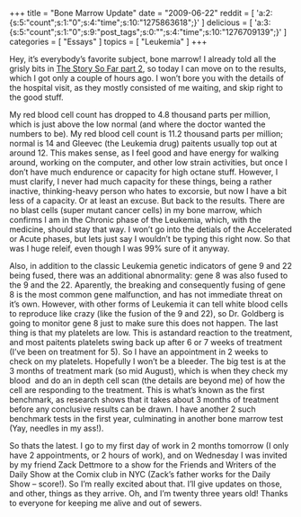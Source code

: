 +++
title = "Bone Marrow Update"
date = "2009-06-22"
reddit = [ 'a:2:{s:5:"count";s:1:"0";s:4:"time";s:10:"1275863618";}' ]
delicious = [ 'a:3:{s:5:"count";s:1:"0";s:9:"post_tags";s:0:"";s:4:"time";s:10:"1276709139";}' ]
categories = [ "Essays" ]
topics = [ "Leukemia" ]
+++

Hey, it&#8217;s everybody&#8217;s favorite subject, bone marrow! I already told all the grisly bits in [The Story So Far part 2](/article/the-story-so-far-part-2), so today I can move on to the results,<!--more--> which I got only a couple of hours ago. I won&#8217;t bore you with the details of the hospital visit, as they mostly consisted of me waiting, and skip right to the good stuff.

My red blood cell count has dropped to 4.8 thousand parts per million, which is just above the low normal (and where the doctor wanted the numbers to be). My red blood cell count is 11.2 thousand parts per million; normal is 14 and Gleevec (the Leukemia drug) paitents usually top out at around 12. This makes sense, as I feel good and have energy for walking around, working on the computer, and other low strain activities, but once I don&#8217;t have much endurence or capacity for high octane stuff. However, I must clarify, I never had much capacity for these things, being a rather inactive, thinking-heavy person who hates to excorsie, but now I have a bit less of a capacity. Or at least an excuse. But back to the results. There are no blast cells (super mutant cancer cells) in my bone marrow, which confirms I am in the Chronic phase of the Leukemia, which, with the medicine, should stay that way. I won&#8217;t go into the detials of the Accelerated or Acute phases, but lets just say I wouldn&#8217;t be typing this right now. So that was I huge releif, even though I was 99% sure of it anyway.

Also, in addition to the classic Leukemia genetic indicators of gene 9 and 22 being fused, there was an additional abnormality: gene 8 was also fused to the 9 and the 22. Aparently, the breaking and consequently fusing of gene 8 is the most common gene malfunction, and has not immediate threat on it&#8217;s own. However, with other forms of Leukemia it can tell white blood cells to reproduce like crazy (like the fusion of the 9 and 22), so Dr. Goldberg is going to monitor gene 8 just to make sure this does not happen. The last thing is that my platelets are low. This is astandard reaction to the treatment, and most paitents platelets swing back up after 6 or 7 weeks of treatment (I&#8217;ve been on treatment for 5). So I have an appointment in 2 weeks to check on my platelets. Hopefully I won&#8217;t be a bleeder. The big test is at the 3 months of treatment mark (so mid August), which is when they check my blood  and do an in depth cell scan (the details are beyond me) of how the cell are responding to the treatment. This is what&#8217;s known as the first benchmark, as research shows that it takes about 3 months of treatment before any conclusive results can be drawn. I have another 2 such benchmark tests in the first year, culminating in another bone marrow test (Yay, needles in my ass!).

So thats the latest. I go to my first day of work in 2 months tomorrow (I only have 2 appointments, or 2 hours of work), and on Wednesday I was invited by my friend Zack Dettmore to a show for the Friends and Writers of the Daily Show at the Comix club in NYC (Zack&#8217;s father works for the Daily Show &#8211; score!). So I&#8217;m really excited about that. I&#8217;ll give updates on those, and other, things as they arrive. Oh, and I&#8217;m twenty three years old! Thanks to everyone for keeping me alive and out of sewers.

